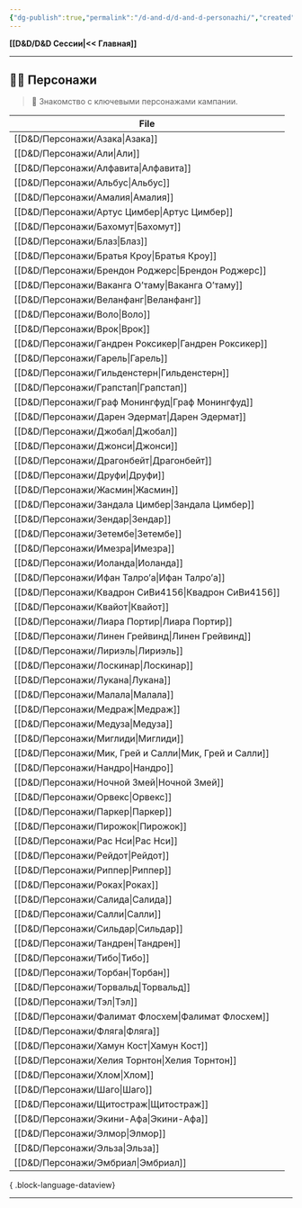 ```yaml
---
{"dg-publish":true,"permalink":"/d-and-d/d-and-d-personazhi/","created":"2024-02-19T19:15:28.326+03:00","updated":"2023-12-27T13:39:50.216+03:00"}
---
```


**[[D&D/D&D Сессии\|<< Главная]]** 

---
## 🧙‍♂️ Персонажи
> 👤 Знакомство с ключевыми персонажами кампании.

| File                                                      |
| --------------------------------------------------------- |
| [[D&D/Персонажи/Азака\|Азака]]                         |
| [[D&D/Персонажи/Али\|Али]]                             |
| [[D&D/Персонажи/Алфавита\|Алфавита]]                   |
| [[D&D/Персонажи/Альбус\|Альбус]]                       |
| [[D&D/Персонажи/Амалия\|Амалия]]                       |
| [[D&D/Персонажи/Артус Цимбер\|Артус Цимбер]]           |
| [[D&D/Персонажи/Бахомут\|Бахомут]]                     |
| [[D&D/Персонажи/Блаз\|Блаз]]                           |
| [[D&D/Персонажи/Братья Кроу\|Братья Кроу]]             |
| [[D&D/Персонажи/Брендон Роджерс\|Брендон Роджерс]]     |
| [[D&D/Персонажи/Ваканга О’таму\|Ваканга О’таму]]       |
| [[D&D/Персонажи/Веланфанг\|Веланфанг]]                 |
| [[D&D/Персонажи/Воло\|Воло]]                           |
| [[D&D/Персонажи/Врок\|Врок]]                           |
| [[D&D/Персонажи/Гандрен Роксикер\|Гандрен Роксикер]]   |
| [[D&D/Персонажи/Гарель\|Гарель]]                       |
| [[D&D/Персонажи/Гильденстерн\|Гильденстерн]]           |
| [[D&D/Персонажи/Грапстап\|Грапстап]]                   |
| [[D&D/Персонажи/Граф Монингфуд\|Граф Монингфуд]]       |
| [[D&D/Персонажи/Дарен Эдермат\|Дарен Эдермат]]         |
| [[D&D/Персонажи/Джобал\|Джобал]]                       |
| [[D&D/Персонажи/Джонси\|Джонси]]                       |
| [[D&D/Персонажи/Драгонбейт\|Драгонбейт]]               |
| [[D&D/Персонажи/Друфи\|Друфи]]                         |
| [[D&D/Персонажи/Жасмин\|Жасмин]]                       |
| [[D&D/Персонажи/Зандала Цимбер\|Зандала Цимбер]]       |
| [[D&D/Персонажи/Зендар\|Зендар]]                       |
| [[D&D/Персонажи/Зетембе\|Зетембе]]                     |
| [[D&D/Персонажи/Имезра\|Имезра]]                       |
| [[D&D/Персонажи/Иоланда\|Иоланда]]                     |
| [[D&D/Персонажи/Ифан Талро’a\|Ифан Талро’a]]           |
| [[D&D/Персонажи/Квадрон СиВи4156\|Квадрон СиВи4156]]   |
| [[D&D/Персонажи/Квайот\|Квайот]]                       |
| [[D&D/Персонажи/Лиара Портир\|Лиара Портир]]           |
| [[D&D/Персонажи/Линен Грейвинд\|Линен Грейвинд]]       |
| [[D&D/Персонажи/Лириэль\|Лириэль]]                     |
| [[D&D/Персонажи/Лоскинар\|Лоскинар]]                   |
| [[D&D/Персонажи/Лукана\|Лукана]]                       |
| [[D&D/Персонажи/Малала\|Малала]]                       |
| [[D&D/Персонажи/Медраж\|Медраж]]                       |
| [[D&D/Персонажи/Медуза\|Медуза]]                       |
| [[D&D/Персонажи/Миглиди\|Миглиди]]                     |
| [[D&D/Персонажи/Мик, Грей и Салли\|Мик, Грей и Салли]] |
| [[D&D/Персонажи/Нандро\|Нандро]]                       |
| [[D&D/Персонажи/Ночной Змей\|Ночной Змей]]             |
| [[D&D/Персонажи/Орвекс\|Орвекс]]                       |
| [[D&D/Персонажи/Паркер\|Паркер]]                       |
| [[D&D/Персонажи/Пирожок\|Пирожок]]                     |
| [[D&D/Персонажи/Рас Нси\|Рас Нси]]                     |
| [[D&D/Персонажи/Рейдот\|Рейдот]]                       |
| [[D&D/Персонажи/Риппер\|Риппер]]                       |
| [[D&D/Персонажи/Роках\|Роках]]                         |
| [[D&D/Персонажи/Салида\|Салида]]                       |
| [[D&D/Персонажи/Салли\|Салли]]                         |
| [[D&D/Персонажи/Сильдар\|Сильдар]]                     |
| [[D&D/Персонажи/Тандрен\|Тандрен]]                     |
| [[D&D/Персонажи/Тибо\|Тибо]]                           |
| [[D&D/Персонажи/Торбан\|Торбан]]                       |
| [[D&D/Персонажи/Торвальд\|Торвальд]]                   |
| [[D&D/Персонажи/Тэл\|Тэл]]                             |
| [[D&D/Персонажи/Фалимат Флосхем\|Фалимат Флосхем]]     |
| [[D&D/Персонажи/Фляга\|Фляга]]                         |
| [[D&D/Персонажи/Хамун Кост\|Хамун Кост]]               |
| [[D&D/Персонажи/Хелия Торнтон\|Хелия Торнтон]]         |
| [[D&D/Персонажи/Хлом\|Хлом]]                           |
| [[D&D/Персонажи/Шаго\|Шаго]]                           |
| [[D&D/Персонажи/Щитостраж\|Щитостраж]]                 |
| [[D&D/Персонажи/Экини-Афа\|Экини-Афа]]                 |
| [[D&D/Персонажи/Элмор\|Элмор]]                         |
| [[D&D/Персонажи/Эльза\|Эльза]]                         |
| [[D&D/Персонажи/Эмбриал\|Эмбриал]]                     |

{ .block-language-dataview}

---